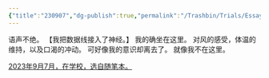 ```yaml
---
{"title":"230907","dg-publish":true,"permalink":"/Trashbin/Trials/Essay20230907/","dgPassFrontmatter":true,"created":"","updated":""}
---
```


语声不绝。
【我把数据线接入了神经。】
我的确坐在这里。
对风的感受，体温的维持，以及口渴的冲动。
可好像我的意识却离去了。
就像我不在这里。

<u>2023年9月7月，在学校，选自随笔本。</u>